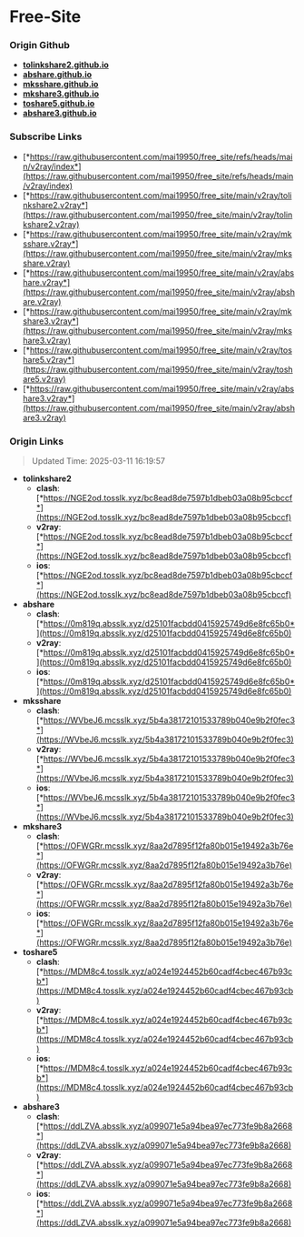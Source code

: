 # Free-Site

### Origin Github

- [**tolinkshare2.github.io**](https://github.com/tolinkshare2/tolinkshare2.github.io)
- [**abshare.github.io**](https://github.com/abshare/abshare.github.io)
- [**mksshare.github.io**](https://github.com/mksshare/mksshare.github.io)
- [**mkshare3.github.io**](https://github.com/mkshare3/mkshare3.github.io)
- [**toshare5.github.io**](https://github.com/toshare5/toshare5.github.io)
- [**abshare3.github.io**](https://github.com/abshare3/abshare3.github.io)

### Subscribe Links

- [*https://raw.githubusercontent.com/mai19950/free_site/refs/heads/main/v2ray/index*](https://raw.githubusercontent.com/mai19950/free_site/refs/heads/main/v2ray/index)
- [*https://raw.githubusercontent.com/mai19950/free_site/main/v2ray/tolinkshare2.v2ray*](https://raw.githubusercontent.com/mai19950/free_site/main/v2ray/tolinkshare2.v2ray)
- [*https://raw.githubusercontent.com/mai19950/free_site/main/v2ray/mksshare.v2ray*](https://raw.githubusercontent.com/mai19950/free_site/main/v2ray/mksshare.v2ray)
- [*https://raw.githubusercontent.com/mai19950/free_site/main/v2ray/abshare.v2ray*](https://raw.githubusercontent.com/mai19950/free_site/main/v2ray/abshare.v2ray)
- [*https://raw.githubusercontent.com/mai19950/free_site/main/v2ray/mkshare3.v2ray*](https://raw.githubusercontent.com/mai19950/free_site/main/v2ray/mkshare3.v2ray)
- [*https://raw.githubusercontent.com/mai19950/free_site/main/v2ray/toshare5.v2ray*](https://raw.githubusercontent.com/mai19950/free_site/main/v2ray/toshare5.v2ray)
- [*https://raw.githubusercontent.com/mai19950/free_site/main/v2ray/abshare3.v2ray*](https://raw.githubusercontent.com/mai19950/free_site/main/v2ray/abshare3.v2ray)

### Origin Links

> Updated Time: 2025-03-11 16:19:57

- **tolinkshare2**
  - **clash**: [*https://NGE2od.tosslk.xyz/bc8ead8de7597b1dbeb03a08b95cbccf*](https://NGE2od.tosslk.xyz/bc8ead8de7597b1dbeb03a08b95cbccf)
  - **v2ray**: [*https://NGE2od.tosslk.xyz/bc8ead8de7597b1dbeb03a08b95cbccf*](https://NGE2od.tosslk.xyz/bc8ead8de7597b1dbeb03a08b95cbccf)
  - **ios**: [*https://NGE2od.tosslk.xyz/bc8ead8de7597b1dbeb03a08b95cbccf*](https://NGE2od.tosslk.xyz/bc8ead8de7597b1dbeb03a08b95cbccf)
- **abshare**
  - **clash**: [*https://0m819q.absslk.xyz/d25101facbdd0415925749d6e8fc65b0*](https://0m819q.absslk.xyz/d25101facbdd0415925749d6e8fc65b0)
  - **v2ray**: [*https://0m819q.absslk.xyz/d25101facbdd0415925749d6e8fc65b0*](https://0m819q.absslk.xyz/d25101facbdd0415925749d6e8fc65b0)
  - **ios**: [*https://0m819q.absslk.xyz/d25101facbdd0415925749d6e8fc65b0*](https://0m819q.absslk.xyz/d25101facbdd0415925749d6e8fc65b0)
- **mksshare**
  - **clash**: [*https://WVbeJ6.mcsslk.xyz/5b4a38172101533789b040e9b2f0fec3*](https://WVbeJ6.mcsslk.xyz/5b4a38172101533789b040e9b2f0fec3)
  - **v2ray**: [*https://WVbeJ6.mcsslk.xyz/5b4a38172101533789b040e9b2f0fec3*](https://WVbeJ6.mcsslk.xyz/5b4a38172101533789b040e9b2f0fec3)
  - **ios**: [*https://WVbeJ6.mcsslk.xyz/5b4a38172101533789b040e9b2f0fec3*](https://WVbeJ6.mcsslk.xyz/5b4a38172101533789b040e9b2f0fec3)
- **mkshare3**
  - **clash**: [*https://OFWGRr.mcsslk.xyz/8aa2d7895f12fa80b015e19492a3b76e*](https://OFWGRr.mcsslk.xyz/8aa2d7895f12fa80b015e19492a3b76e)
  - **v2ray**: [*https://OFWGRr.mcsslk.xyz/8aa2d7895f12fa80b015e19492a3b76e*](https://OFWGRr.mcsslk.xyz/8aa2d7895f12fa80b015e19492a3b76e)
  - **ios**: [*https://OFWGRr.mcsslk.xyz/8aa2d7895f12fa80b015e19492a3b76e*](https://OFWGRr.mcsslk.xyz/8aa2d7895f12fa80b015e19492a3b76e)
- **toshare5**
  - **clash**: [*https://MDM8c4.tosslk.xyz/a024e1924452b60cadf4cbec467b93cb*](https://MDM8c4.tosslk.xyz/a024e1924452b60cadf4cbec467b93cb)
  - **v2ray**: [*https://MDM8c4.tosslk.xyz/a024e1924452b60cadf4cbec467b93cb*](https://MDM8c4.tosslk.xyz/a024e1924452b60cadf4cbec467b93cb)
  - **ios**: [*https://MDM8c4.tosslk.xyz/a024e1924452b60cadf4cbec467b93cb*](https://MDM8c4.tosslk.xyz/a024e1924452b60cadf4cbec467b93cb)
- **abshare3**
  - **clash**: [*https://ddLZVA.absslk.xyz/a099071e5a94bea97ec773fe9b8a2668*](https://ddLZVA.absslk.xyz/a099071e5a94bea97ec773fe9b8a2668)
  - **v2ray**: [*https://ddLZVA.absslk.xyz/a099071e5a94bea97ec773fe9b8a2668*](https://ddLZVA.absslk.xyz/a099071e5a94bea97ec773fe9b8a2668)
  - **ios**: [*https://ddLZVA.absslk.xyz/a099071e5a94bea97ec773fe9b8a2668*](https://ddLZVA.absslk.xyz/a099071e5a94bea97ec773fe9b8a2668)
